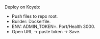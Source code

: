 Deploy on Koyeb:
- Push files to repo root.
- Builder: Dockerfile.
- ENV: ADMIN_TOKEN=<secret>. Port/Health 3000.
- Open URL → paste token → Save.
